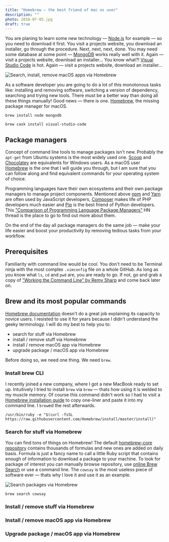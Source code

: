 ```yaml
---
title: "Homebrew — the best friend of mac os user"
description: ""
photo: 2018-07-05.jpg
draft: true
---
```


You are planing to learn some new technology — [Node.js](https://nodejs.org/en/) for example — so you need to download it first. You visit a projects website, you download an installer, go through the procedure. Next, next, next, done. You may need some database at some point — [MongoDB](https://www.mongodb.com/) works really well with it. Again — visit a projects website, download an installer… You know what?! [Visual Studio Code](https://code.visualstudio.com/) is hot. Again — visit a projects website, download an installer…

![Search, install, remove macOS apps via Homebrew](/photos/2018-07-05-1.jpg)

As a software developer you are going to do a lot of this monotonous tasks like: installing and removing software, switching a version of dependency, searching and trying new tools. There must be a better way than doing all these things manually! Good news — there is one. [Homebrew](https://brew.sh/), the missing package manager for macOS.

```
brew install node mongodb
```

```
brew cask install visual-studio-code
```

## Package managers

Concept of command line tools to manage packages isn't new. Probably the `apt-get` from Ubuntu systems is the most widely used one. [Scoop](https://scoop.sh/) and [Chocolatey](https://chocolatey.org/) are equivalents for Windows users. As a macOS user [Homebrew](https://brew.sh/) is the one that I will guide you through, but I am sure that you can follow along and find equivalent commands for your operating system of choice.

Programming languages have their own ecosystems and their own package managers to manage project components. Mentioned above [npm](https://www.npmjs.com/) and [Yarn](https://yarnpkg.com/) are often used by JavaScript developers, [Composer](https://getcomposer.org/) makes life of PHP developers much easier and [Pip](https://pypi.org/project/pip/) is the best friend of Python developers. This ["Comparison of Programming Language Package Managers"](https://news.ycombinator.com/item?id=12187888) HN thread is the place to go to find out more about them.

On the end of the day all package managers do the same job — make your life easier and boost your productivity by removing tedious tasks from your workflow.

## Prerequisites

Familiarity with command line would be cool. You don't need to be Terminal ninja with the most complex `.vimconfig` file on a whole GitHub. As long as you know what `ls`, `cd` and `pwd` are, you are ready to go. If not, go and grab a copy of ["Working the Command Line" by Remy Sharp](https://remysharp.com/2016/12/09/working-the-command-line) and come back later on.

## Brew and its most popular commands

[Homebrew documentation](https://brew.sh/) doesn't do a great job explaining its capacity to novice users. I resisted to use it for years because I didn't understand the geeky terminology. I will do my best to help you to:

- search for stuff via Homebrew
- install / remove stuff via Homebrew
- install / remove macOS app via Homebrew
- upgrade package / macOS app via Homebrew

Before doing so, we need one thing. We need `brew`.

### Install brew CLI

I recently joined a new company, where I got a new MacBook ready to set up. Intuitively I tried to install `brew` via `brew` — thats how using it is welded to my muscle memory. Of course this command didn't work so I had to visit a [Homebrew installation guide](https://brew.sh/#install) to copy one-liner and paste it into my command line. I `brew`ed the rest afterwards.

```
/usr/bin/ruby -e "$(curl -fsSL https://raw.githubusercontent.com/Homebrew/install/master/install)"
```

### Search for stuff via Homebrew

You can find tons of things on Homebrew! The default [homebrew-core repository](https://github.com/Homebrew/homebrew-core/tree/master/Formula) contains thousands of formulas and new ones are added on daily basis. Formula is just a  fancy name to call a little Ruby script that contains enough of information to download a package to your machine. To look for package of interest you can manually browse repository, use [online Brew Search](http://searchbrew.com/) or use a command line. The `cowsay` is the most useless piece of software ever — thats why I love it and use it as an example.

![Search packages via Homebrew](/photos/2018-07-05-2.jpg)

```
brew search cowsay
```

### Install / remove stuff via Homebrew

### Install / remove macOS app via Homebrew

### Upgrade package / macOS app via Homebrew
